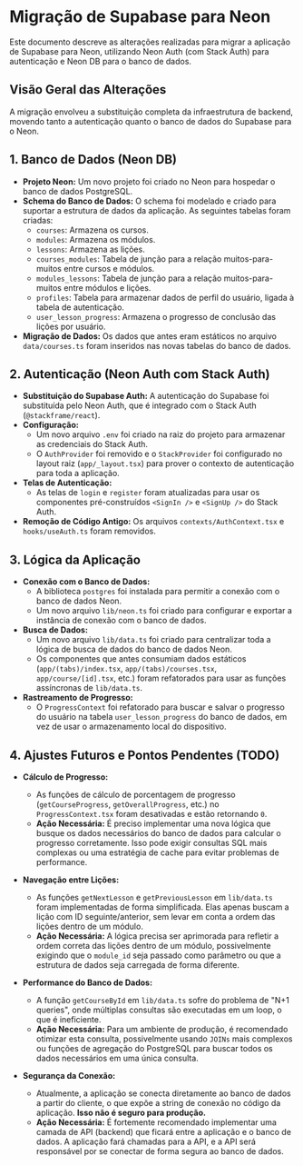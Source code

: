 # Migração de Supabase para Neon

Este documento descreve as alterações realizadas para migrar a aplicação de Supabase para Neon, utilizando Neon Auth (com Stack Auth) para autenticação e Neon DB para o banco de dados.

## Visão Geral das Alterações

A migração envolveu a substituição completa da infraestrutura de backend, movendo tanto a autenticação quanto o banco de dados do Supabase para o Neon.

## 1. Banco de Dados (Neon DB)

- **Projeto Neon:** Um novo projeto foi criado no Neon para hospedar o banco de dados PostgreSQL.
- **Schema do Banco de Dados:** O schema foi modelado e criado para suportar a estrutura de dados da aplicação. As seguintes tabelas foram criadas:
  - `courses`: Armazena os cursos.
  - `modules`: Armazena os módulos.
  - `lessons`: Armazena as lições.
  - `courses_modules`: Tabela de junção para a relação muitos-para-muitos entre cursos e módulos.
  - `modules_lessons`: Tabela de junção para a relação muitos-para-muitos entre módulos e lições.
  - `profiles`: Tabela para armazenar dados de perfil do usuário, ligada à tabela de autenticação.
  - `user_lesson_progress`: Armazena o progresso de conclusão das lições por usuário.
- **Migração de Dados:** Os dados que antes eram estáticos no arquivo `data/courses.ts` foram inseridos nas novas tabelas do banco de dados.

## 2. Autenticação (Neon Auth com Stack Auth)

- **Substituição do Supabase Auth:** A autenticação do Supabase foi substituída pelo Neon Auth, que é integrado com o Stack Auth (`@stackframe/react`).
- **Configuração:**
  - Um novo arquivo `.env` foi criado na raiz do projeto para armazenar as credenciais do Stack Auth.
  - O `AuthProvider` foi removido e o `StackProvider` foi configurado no layout raiz (`app/_layout.tsx`) para prover o contexto de autenticação para toda a aplicação.
- **Telas de Autenticação:**
  - As telas de `login` e `register` foram atualizadas para usar os componentes pré-construídos `<SignIn />` e `<SignUp />` do Stack Auth.
- **Remoção de Código Antigo:** Os arquivos `contexts/AuthContext.tsx` e `hooks/useAuth.ts` foram removidos.

## 3. Lógica da Aplicação

- **Conexão com o Banco de Dados:**
  - A biblioteca `postgres` foi instalada para permitir a conexão com o banco de dados Neon.
  - Um novo arquivo `lib/neon.ts` foi criado para configurar e exportar a instância de conexão com o banco de dados.
- **Busca de Dados:**
  - Um novo arquivo `lib/data.ts` foi criado para centralizar toda a lógica de busca de dados do banco de dados Neon.
  - Os componentes que antes consumiam dados estáticos (`app/(tabs)/index.tsx`, `app/(tabs)/courses.tsx`, `app/course/[id].tsx`, etc.) foram refatorados para usar as funções assíncronas de `lib/data.ts`.
- **Rastreamento de Progresso:**
  - O `ProgressContext` foi refatorado para buscar e salvar o progresso do usuário na tabela `user_lesson_progress` do banco de dados, em vez de usar o armazenamento local do dispositivo.

## 4. Ajustes Futuros e Pontos Pendentes (TODO)

- **Cálculo de Progresso:**
  - As funções de cálculo de porcentagem de progresso (`getCourseProgress`, `getOverallProgress`, etc.) no `ProgressContext.tsx` foram desativadas e estão retornando `0`.
  - **Ação Necessária:** É preciso implementar uma nova lógica que busque os dados necessários do banco de dados para calcular o progresso corretamente. Isso pode exigir consultas SQL mais complexas ou uma estratégia de cache para evitar problemas de performance.

- **Navegação entre Lições:**
  - As funções `getNextLesson` e `getPreviousLesson` em `lib/data.ts` foram implementadas de forma simplificada. Elas apenas buscam a lição com ID seguinte/anterior, sem levar em conta a ordem das lições dentro de um módulo.
  - **Ação Necessária:** A lógica precisa ser aprimorada para refletir a ordem correta das lições dentro de um módulo, possivelmente exigindo que o `module_id` seja passado como parâmetro ou que a estrutura de dados seja carregada de forma diferente.

- **Performance do Banco de Dados:**
  - A função `getCourseById` em `lib/data.ts` sofre do problema de "N+1 queries", onde múltiplas consultas são executadas em um loop, o que é ineficiente.
  - **Ação Necessária:** Para um ambiente de produção, é recomendado otimizar esta consulta, possivelmente usando `JOINs` mais complexos ou funções de agregação do PostgreSQL para buscar todos os dados necessários em uma única consulta.

- **Segurança da Conexão:**
  - Atualmente, a aplicação se conecta diretamente ao banco de dados a partir do cliente, o que expõe a string de conexão no código da aplicação. **Isso não é seguro para produção.**
  - **Ação Necessária:** É fortemente recomendado implementar uma camada de API (backend) que ficará entre a aplicação e o banco de dados. A aplicação fará chamadas para a API, e a API será responsável por se conectar de forma segura ao banco de dados.
